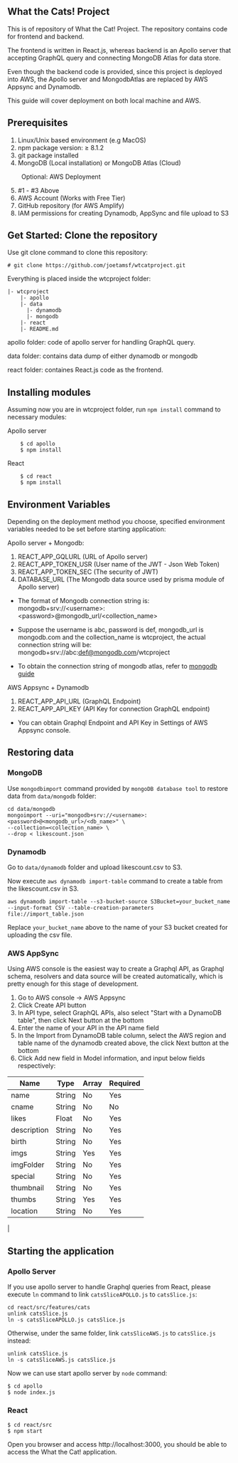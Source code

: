 ## What the Cats! Project

This is of repository of What the Cat! Project. The repository contains code for frontend and backend.

The frontend is written in React.js, whereas backend is an Apollo server that accepting GraphQL query and connecting MongoDB Atlas for data store. 

Even though the backend code is provided, since this project is deployed into AWS, the Apollo server and MongodbAtlas are replaced by AWS Appsync and Dynamodb. 

This guide will cover deployment on both local machine and AWS. 

## Prerequisites

1. Linux/Unix based environment (e.g MacOS)
2. npm package version: ≥ 8.1.2
3. git package installed
4. MongoDB (Local installation) or MongoDB Atlas (Cloud)

&nbsp;&nbsp;&nbsp;&nbsp;&nbsp;&nbsp;&nbsp;&nbsp;Optional: AWS Deployment

5. #1 - #3 Above
6. AWS Account (Works with Free Tier)
7. GitHub repository (for AWS Amplify)
8. IAM permissions for creating Dynamodb, AppSync and file upload to S3

## Get Started: Clone the repository
Use git clone command to clone this repository:

`
    # git clone https://github.com/joetamsf/wtcatproject.git
`

Everything is placed inside the wtcproject folder:

    |- wtcproject
        |- apollo
        |- data
          |- dynamodb
          |- mongodb
        |- react 
        |- README.md

apollo folder: code of apollo server for handling GraphQL query.

data folder: contains data dump of either dynamodb or mongodb

react folder: containes React.js code as the frontend.

## Installing modules

Assuming now you are in wtcproject folder, run `npm install` command to necessary modules:

Apollo server

```
    $ cd apollo 
    $ npm install
 ```

React

```
    $ cd react
    $ npm install
 ```

## Environment Variables

Depending on the deployment method you choose, specified environment variables needed to be set before starting application:

Apollo server + Mongodb:

1.  REACT_APP_GQLURL (URL of Apollo server)
2. REACT_APP_TOKEN_USR (User name of the JWT - Json Web Token)
3. REACT_APP_TOKEN_SEC (The security of JWT)
4. DATABASE_URL (The Mongodb data source used by prisma module of Apollo server) 
* The format of Mongodb connection string is: mongodb+srv://\<username\>:\<password\>@mongodb_url/\<collection_name\>


* Suppose the username is abc, password is def, mongodb_url is mongodb.com and the collection_name is wtcproject, the actual connection string will be: mongodb+srv://abc:def@mongodb.com/wtcproject

* To obtain the connection string of mongodb atlas, refer to [mongodb guide](https://www.mongodb.com/docs/guides/atlas/connection-string/) 

AWS Appsync + Dynamodb

1. REACT_APP_API_URL (GraphQL Endpoint)
2. REACT_APP_API_KEY (API Key for connection GraphQL endpoint)

* You can obtain Graphql Endpoint and API Key in Settings of AWS Appsync console.

## Restoring data

### MongoDB

Use `mongodbimport` command provided by `mongoDB database tool` to restore data from `data/mongodb` folder:

```
cd data/mongodb
mongoimport --uri="mongodb+srv://<username>:<password>@<mongodb_url>/<db_name>" \
--collection=<collection_name> \
--drop < likescount.json
```

### Dynamodb

Go to `data/dynamodb` folder and upload likescount.csv to S3.

Now execute `aws dynamodb import-table` command to create a table from the likescount.csv in S3.

```
aws dynamodb import-table --s3-bucket-source S3Bucket=your_bucket_name --input-format CSV --table-creation-parameters file://import_table.json
```

Replace `your_bucket_name` above to the name of your S3 bucket created for uploading the csv file.

### AWS AppSync

Using AWS console is the easiest way to create a Graphql API, as Graphql schema, resolvers and data source will be created automatically, which is pretty enough for this stage of development. 

1. Go to AWS console -> AWS Appsync 
2. Click Create API button
3. In API type, select GraphQL APIs, also select "Start with a DynamoDB table", then click Next button at the bottom
4. Enter the name of your API in the API name field
5. In the Import from DynamoDB table column, select the AWS region and table name of the dynamodb created above, the click Next button at the bottom
6. Click Add new field in Model information, and input below fields respectively:


| Name | Type | Array |Required |
| ---  | ---  | --- | --- |
| name | String | No |Yes |
| cname | String | No |No |
| likes | Float | No |Yes |
| description | String | No |Yes |
| birth | String | No | Yes |
| imgs | String | Yes | Yes |
| imgFolder | String | No | Yes |
| special | String | No | Yes |
| thumbnail | String | No | Yes |
| thumbs | String | Yes | Yes |
| location | String | No | Yes |
|


## Starting the application 

### Apollo Server
If you use apollo server to handle Graphql queries from React, please execute `ln` command to link `catsSliceAPOLLO.js` to `catsSlice.js`:

```
cd react/src/features/cats
unlink catsSlice.js
ln -s catsSliceAPOLLO.js catsSlice.js
```

Otherwise, under the same folder, link `catsSliceAWS.js` to `catsSlice.js` instead:

```
unlink catsSlice.js
ln -s catsSliceAWS.js catsSlice.js
```


Now we can use start apollo server by `node` command:

```
$ cd apollo
$ node index.js
```

### React

```
$ cd react/src
$ npm start
```

Open you browser and access http://localhost:3000, you should be able to access the What the Cat! application.